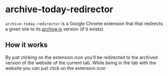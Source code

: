 # archive-today-redirector
`archive-today-redirector` is a Google Chrome extension that that redirects a given site to its [archive.is](https://archive.is/) version (if it exists).

## How it works
By just clicking on the extension icon you'll be redirected to the archived version of the website of the current tab.
While being in the tab with the website you can just click on the extension icon 
